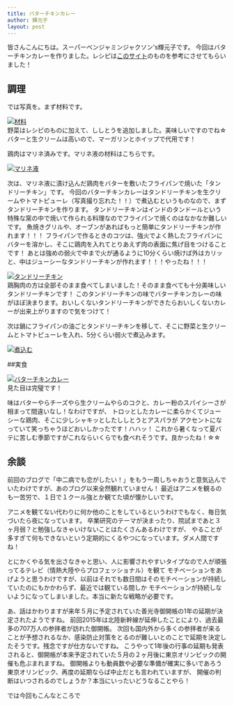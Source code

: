 ```yaml
---
title: バターチキンカレー
author: 輝元子
layout: post
---
```


皆さんこんにちは。スーパーベンジャミンジャクソン's輝元子です。
今回はバターチキンカレーを作りました。レシピは<a href="https://www.kyounoryouri.jp/recipe/42531_%E3%83%90%E3%82%BF%E3%83%BC%E3%83%81%E3%82%AD%E3%83%B3%E3%82%AB%E3%83%AC%E3%83%BC.html">このサイト</a>のものを参考にさせてもらいました！

## 調理
では写真を。まず材料です。
<div class="4u 12u$(mobile)">
      <div class="item">
        <a href="#!" class="image fit"><img src="{{ 'assets/images/PicsArt_06-04-03.55.36.jpg' | relative_url }}" alt="材料" /></a>
      </div>      
</div>
野菜はレシピのものに加えて、ししとうを追加しました。美味しいですのでね☆バターと生クリームは高いので、マーガリンとホイップで代用です！

鶏肉はマリネ済みです。マリネ液の材料はこちらです。
<div class="4u 12u$(mobile)">
      <div class="item">
        <a href="#!" class="image fit"><img src="{{ 'assets/images/IMG_20200604_160534.jpg' | relative_url }}" alt="マリネ液" /></a>
      </div>     
</div>

次は、マリネ液に漬け込んだ鶏肉をバターを敷いたフライパンで焼いた「タンドリーチキン」です。
今回のバターチキンカレーはタンドリーチキンを生クリームやトマトピューレ（写真撮り忘れた！！）で煮込むというものなので、まずタンドリーチキンを作ります。
タンドリーチキンはインドのタンドールという特殊な窯の中で焼いて作られる料理なのでフライパンで焼くのはなかなか難しいです。
魚焼きグリルや、オーブンがあればもっと簡単にタンドリーチキンが作れます！！！
フライパンで作るときのコツは、強火でよく熱したフライパンにバターを溶かし、そこに鶏肉を入れてとりあえず肉の表面に焦げ目をつけることです！
あとは強めの弱火で中まで火が通るように10分くらい焼けば外はカリッと、中はジューシーなタンドリーチキンが作れます！！！やったね！！！
 <div class="4u 12u$(mobile)">
      <div class="item">
        <a href="#!" class="image fit"><img src="{{ 'assets/images/IMG_20200604_150820.jpg' | relative_url }}" alt="タンドリーチキン" /></a>
      </div>
</div>  
鶏胸肉の方は全部そのまま食べてしまいました！そのまま食べても十分美味しいタンドリーチキンです！
このタンドリーチキンの味でバターチキンカレーの味がほぼ決まります。おいしくないタンドリーチキンができたらおいしくないカレーが出来上がりますので気をつけて！

次は鍋にフライパンの油ごとタンドリーチキンを移して、そこに野菜と生クリームとトマトピューレを入れ、5分くらい弱火で煮込みます。
<div class="4u 12u$(mobile)">
      <div class="item">
        <a href="#!" class="image fit"><img src="{{ 'assets/images/IMG_20200604_152117.jpg' | relative_url }}" alt="煮込む" /></a>
      </div>
</div>

##実食
<div class="4u 12u$(mobile)">
      <div class="item">
        <a href="#!" class="image fit"><img src="{{ 'assets/images/IMG_20200604_152705.jpg' | relative_url }}" alt="バターチキンカレー" /></a>
 	  </div>
 </div> 
見た目は完璧です！

味はバターやらチーズやら生クリームやらのコクと、カレー粉のスパイシーさが相まって間違いなし！なわけですが、
トロッとしたカレーに柔らかくてジューシーな鶏肉、そこに少しシャキッとしたししとうとアスパラが
アクセントになっていて笑っちゃうほどおいしかったです！ハハッ！
これから暑くなって夏バテに苦しむ季節ですがこれならいくらでも食べれそうです。良かったね！☆☆

## 余談
前回のブログで「中二病でも恋がしたい！」をもう一周しちゃおうと意気込んでいたわけですが、あのブログ以来全然観れていません！
最近はアニメを観るのも一苦労で、１日で１クール強とか観てた頃が懐かしいです。

アニメを観てない代わりに何か他のことをしているというわけでもなく、毎日気づいたら夜になっています。
卒業研究のテーマが決まったり、院試まであと３ヶ月弱？と勉強しなきゃいけないことはたくさんあるわけですが、
やることが多すぎて何もできないという定期的にくるやつになっています。ダメ人間ですね！

とにかくやる気を出さなきゃと思い、人に影響されやすいタイプなので人が頑張ってるテレビ（情熱大陸やらプロフェッショナル）を観て
モチベーションをあげようと思うわけですが、以前はそれでも数日間はそのモチベーションが持続していたのにもかかわらず、最近では観ている間しか
モチベーションが持続しないようになってしまいました。本当に新たな戦略が必要です。

あ、話はかわりますが来年５月に予定されていた善光寺御開帳の1年の延期が決定されたようですね。
前回2015年は北陸新幹線が延伸したことにより、過去最多の707万人の参拝者が訪れた御開帳。
次回も国内外から多くの参拝者が来ることが予想されるなか、感染防止対策をとるのが難しいとのことで延期を決定したそうです。残念ですが仕方ないですね。
こうやって1年後の行事の延期も発表されると、御開帳が本来予定されていた５月の２ヶ月後に東京オリンピックの開催も危ぶまれますね。
御開帳よりも動員数や必要な準備が確実に多いであろう東京オリンピック、再度の延期ならば中止だとも言われていますが、
開催の判断はいつされるのでしょうか？本当にいったいどうなることやら！

では今回もこんなところで
